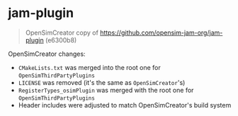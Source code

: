 # jam-plugin

> OpenSimCreator copy of https://github.com/opensim-jam-org/jam-plugin (e6300b8)

OpenSimCreator changes:

- `CMakeLists.txt` was merged into the root one for `OpenSimThirdPartyPlugins`
- `LICENSE` was removed (it's the same as `OpenSimCreator`'s)
- `RegisterTypes_osimPlugin` was merged with the root one for `OpenSimThirdPartyPlugins`
- Header includes were adjusted to match OpenSimCreator's build system

